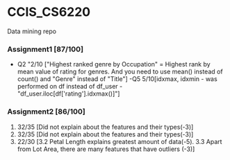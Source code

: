 # CCIS_CS6220
Data mining repo
### Assignment1 [87/100]
- Q2 "2/10 ["Highest ranked genre by Occupation" = Highest rank by mean value of rating for genres. And you need to use mean() instead of count() and "Genre" instead of "Title"]
-Q5 5/10[idxmax, idxmin - was performed on df instead of df_user - "df_user.iloc[df['rating'].idxmax()]"]

### Assignment2 [86/100]
1. 32/35 [Did not explain about the features and their types(-3)]
2. 32/35 [Did not explain about the features and their types(-3)]
3. 22/30 [3.2 Petal Length explains greatest amount of data(-5). 3.3 Apart from Lot Area, there are many features that have outliers (-3)]

